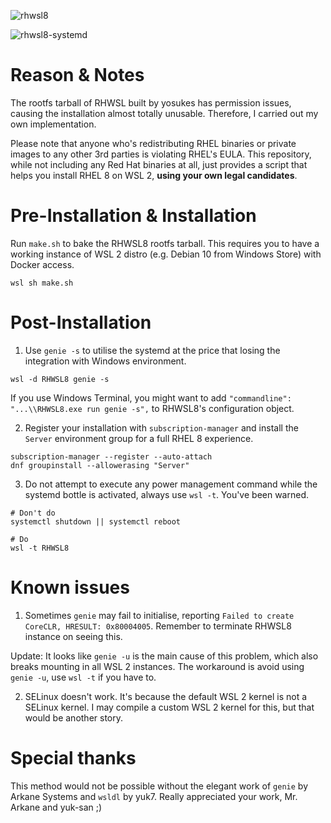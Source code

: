 ![rhwsl8](https://user-images.githubusercontent.com/29014642/89607890-30049980-d8a6-11ea-9374-42569aab3f84.PNG)

![rhwsl8-systemd](https://user-images.githubusercontent.com/29014642/89607996-73f79e80-d8a6-11ea-9641-477290e42611.PNG)

# Reason & Notes

The rootfs tarball of RHWSL built by yosukes has permission issues, causing the installation almost totally unusable. Therefore, I carried out my own implementation.

Please note that anyone who's redistributing RHEL binaries or private images to any other 3rd parties is violating RHEL's EULA. This repository, while not including any Red Hat binaries at all, just provides a script that helps you install RHEL 8 on WSL 2, **using your own legal candidates**.

# Pre-Installation & Installation

Run `make.sh` to bake the RHWSL8 rootfs tarball. This requires you to have a working instance of WSL 2 distro (e.g. Debian 10 from Windows Store) with Docker access.

```
wsl sh make.sh
```

# Post-Installation

1. Use `genie -s` to utilise the systemd at the price that losing the integration with Windows environment.

```
wsl -d RHWSL8 genie -s
```

If you use Windows Terminal, you might want to add `"commandline": "...\\RHWSL8.exe run genie -s",` to RHWSL8's configuration object.

2. Register your installation with `subscription-manager` and install the `Server` environment group for a full RHEL 8 experience.

```
subscription-manager --register --auto-attach
dnf groupinstall --allowerasing "Server"
```

3. Do not attempt to execute any power management command while the systemd bottle is activated, always use `wsl -t`. You've been warned.

```
# Don't do
systemctl shutdown || systemctl reboot

# Do
wsl -t RHWSL8
```

# Known issues

1. Sometimes `genie` may fail to initialise, reporting `Failed to create CoreCLR, HRESULT: 0x80004005`. Remember to terminate RHWSL8 instance on seeing this.

Update: It looks like `genie -u` is the main cause of this problem, which also breaks mounting in all WSL 2 instances. The workaround is avoid using `genie -u`, use `wsl -t` if you have to.

2. SELinux doesn't work. It's because the default WSL 2 kernel is not a SELinux kernel. I may compile a custom WSL 2 kernel for this, but that would be another story.

# Special thanks

This method would not be possible without the elegant work of `genie` by Arkane Systems and `wsldl` by yuk7. Really appreciated your work, Mr. Arkane and yuk-san ;)
